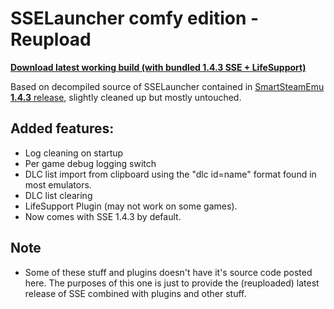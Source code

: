 ﻿# SSELauncher comfy edition - Reupload

[**Download latest working build (with bundled 1.4.3 SSE + LifeSupport)**](https://github.com/VistaOnTen2007/SSEComfy/blob/main/SmartSteamEmuComfy.zip)

Based on decompiled source of SSELauncher contained in [SmartSteamEmu **1.4.3** release](https://cs.rin.ru/forum/viewtopic.php?f=29&t=62935), slightly cleaned up but mostly untouched.

## Added features:
* Log cleaning on startup
* Per game debug logging switch
* DLC list import from clipboard using the "dlc id=name" format found in most emulators.
* DLC list clearing
* LifeSupport Plugin (may not work on some games).
* Now comes with SSE 1.4.3 by default.

## Note
* Some of these stuff and plugins doesn't have it's source code posted here. The purposes of this one is just to provide the (reuploaded) latest release of SSE combined with plugins and other stuff.
